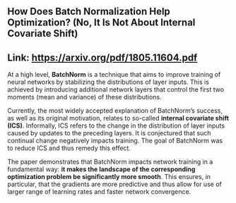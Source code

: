 ## How Does Batch Normalization Help Optimization? (No, It Is Not About Internal Covariate Shift)

Link: https://arxiv.org/pdf/1805.11604.pdf
---

At a high level, **BatchNorm** is a technique that aims to improve training of neural networks by stabilizing the distributions of layer inputs. This is achieved by introducing additional network layers that control the first two moments (mean and variance) of these distributions.

Currently, the most widely accepted explanation of BatchNorm’s success, as well as its original motivation, relates to so-called **internal covariate shift (ICS)**. Informally, ICS refers to the change in the distribution of layer inputs caused by updates to the preceding layers. It is conjectured that such continual change negatively impacts training. The goal of BatchNorm was to reduce ICS and thus remedy this effect.

The paper demonstrates that BatchNorm impacts network training in a fundamental way: **it makes the landscape
of the corresponding optimization problem be significantly more smooth**. This ensures, in particular,
that the gradients are more predictive and thus allow for use of larger range of learning rates and
faster network convergence.
